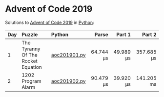 # Advent of Code 2019

Solutions to [Advent of Code 2019](https://adventofcode.com/2019/) in [Python](https://www.python.org/):

| Day  | Puzzle                             | Python                                                             |     Parse |    Part 1 |     Part 2 |
| :--- | :--------------------------------- | :----------------------------------------------------------------- | --------: | --------: | ---------: |
| 1    | The Tyranny Of The Rocket Equation | [aoc201901.py](01_the_tyranny_of_the_rocket_equation/aoc201901.py) | 64.744 μs | 49.989 μs | 357.685 μs |
| 2    | 1202 Program Alarm                 | [aoc201902.py](02_1202_program_alarm/aoc201902.py)                 | 90.479 μs | 39.920 μs | 141.205 ms |
